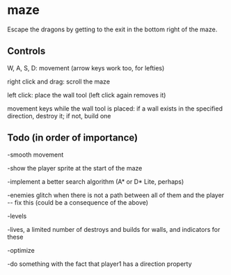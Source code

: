 maze
====
Escape the dragons by getting to the exit in the bottom right of the maze.

Controls
---------

W, A, S, D: movement (arrow keys work too, for lefties)

right click and drag: scroll the maze

left click: place the wall tool (left click again removes it)

movement keys while the wall tool is placed: if a wall exists in the specified direction, destroy it; if not, build one


Todo (in order of importance)
------------------------------

-smooth movement

-show the player sprite at the start of the maze

-implement a better search algorithm (A* or D* Lite, perhaps)

-enemies glitch when there is not a path between all of them and the player -- fix this (could be a consequence of the above)

-levels

-lives, a limited number of destroys and builds for walls, and indicators for these

-optimize

-do something with the fact that player1 has a direction property